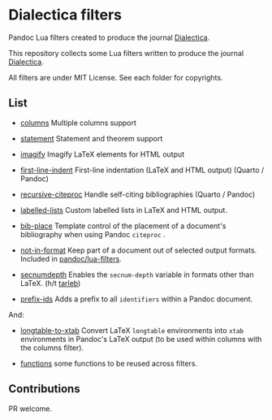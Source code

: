 # Dialectica filters

Pandoc Lua filters created to produce the journal 
[Dialectica][].

This repository collects some Lua filters written to produce 
the journal [Dialectica][].

All filters are under MIT License. See each folder for copyrights.

## List

* [columns][] Multiple columns support

* [statement][] Statement and theorem support

* [imagify][] Imagify LaTeX elements for HTML output

* [first-line-indent][] First-line indentation (LaTeX and HTML output) (Quarto / Pandoc)

* [recursive-citeproc][] Handle self-citing bibliographies (Quarto / Pandoc)

* [labelled-lists](labelled-lists) Custom labelled lists in LaTeX and HTML output.

* [bib-place](bib-place) Template control of the placement of a
document's bibliography when using Pandoc `citeproc` . 

* [not-in-format](not-in-format) Keep part of a document out of selected
output formats. Included in [pandoc/lua-filters](https://github.com/pandoc/lua-filters).

* [secnumdepth](secnumdepth) Enables the `secnum-depth` variable
   in formats other than LaTeX. (h/t [tarleb](https://github.com/jgm/pandoc/issues/6459#issuecomment-1112189237))

* [prefix-ids](prefix-ids) Adds a prefix to all `identifiers` within a 
   Pandoc document.

And:

* [longtable-to-xtab](longtable-to-xtab) Convert LaTeX
`longtable` environments into `xtab` environments in Pandoc's LaTeX
output (to be used within columns with the columns filter).

* [functions](functions) some functions to be reused across filters.

## Contributions

PR welcome. 


[Dialectica]: https://dialectica.philosophie.ch
[columns]: https://github.com/dialoa/columns
[imagify]: https://github.com/dialoa/imagify
[first-line-indent]: https://github.com/dialoa/first-line-indent
[statement]: https://github.com/dialoa/statement
[recursive-citeproc]: https://github.com/dialoa/recursive-citeproc
